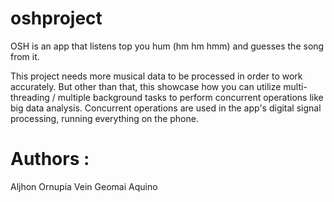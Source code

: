 # oshproject
OSH is an app that listens top you hum (hm hm hmm) and guesses the song from it.

This project needs more musical data to be processed in order to work accurately.
But other than that, this showcase how you can utilize multi-threading / multiple background tasks to perform concurrent operations like big data analysis.
Concurrent operations are used in the app's digital signal processing, running everything on the phone.

# Authors :
Aljhon Ornupia
Vein Geomai Aquino
